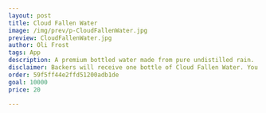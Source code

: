 ```yaml
---
layout: post
title: Cloud Fallen Water
image: /img/prev/p-CloudFallenWater.jpg
preview: CloudFallenWater.jpg
author: Oli Frost
tags: App
description: A premium bottled water made from pure undistilled rain.
disclaimer: Backers will receive one bottle of Cloud Fallen Water. You won’t be charged unless the goal is reached. May not be drinkable.
order: 59f5ff44e2ffd51200adb1de
goal: 10000
price: 20

---
```

